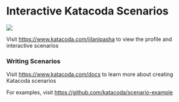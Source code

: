 # Interactive Katacoda Scenarios

[![](http://shields.katacoda.com/katacoda/jilanipasha/count.svg)](https://www.katacoda.com/jilanipasha "Get your profile on Katacoda.com")

Visit https://www.katacoda.com/jilanipasha to view the profile and interactive scenarios

### Writing Scenarios
Visit https://www.katacoda.com/docs to learn more about creating Katacoda scenarios

For examples, visit https://github.com/katacoda/scenario-example
